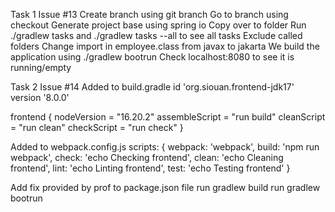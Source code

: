 Task 1
Issue #13
Create branch using git branch
Go to branch using checkout
Generate project base using spring io
Copy over to folder
Run ./gradlew tasks and ./gradlew tasks --all to see all tasks
Exclude called folders
Change import in employee.class from javax to jakarta
We build the application using ./gradlew bootrun
Check localhost:8080 to see it is running/empty


Task 2
Issue #14
Added to build.gradle
id 'org.siouan.frontend-jdk17' version '8.0.0'

frontend {
nodeVersion = "16.20.2"
assembleScript = "run build"
cleanScript = "run clean"
checkScript = "run check"
}


Added to webpack.config.js
scripts: {
webpack: 'webpack',
build: 'npm run webpack',
check: 'echo Checking frontend',
clean: 'echo Cleaning frontend',
lint: 'echo Linting frontend',
test: 'echo Testing frontend'
}

Add fix provided by prof to package.json file
run gradlew build
run gradlew bootrun